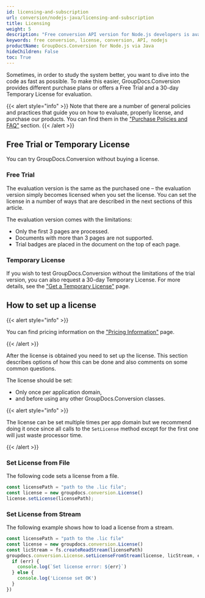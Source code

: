 ```yaml
---
id: licensing-and-subscription
url: conversion/nodejs-java/licensing-and-subscription
title: Licensing
weight: 5
description: "Free conversion API version for Node.js developers is available to evaluate the API which will be similar to licensed version but with few limitations."
keywords: free conversion, license, conversion, API, nodejs
productName: GroupDocs.Conversion for Node.js via Java
hideChildren: False
toc: True
---
```


Sometimes, in order to study the system better, you want to dive into the code as fast as possible. To make this easier, GroupDocs.Conversion provides different purchase plans or offers a Free Trial and a 30-day Temporary License for evaluation.

{{< alert style="info" >}}
Note that there are a number of general policies and practices that guide you on how to evaluate, properly license, and purchase our products. You can find them in the ["Purchase Policies and FAQ"](https://purchase.groupdocs.com/policies) section.
{{< /alert >}}

## Free Trial or Temporary License

You can try GroupDocs.Conversion without buying a license.

### Free Trial

The evaluation version is the same as the purchased one – the evaluation version simply becomes licensed when you set the license. You can set the license in a number of ways that are described in the next sections of this article.

The evaluation version comes with the limitations:

* Only the first 3 pages are processed.
* Documents with more than 3 pages are not supported.
* Trial badges are placed in the document on the top of each page.
  
### Temporary License

If you wish to test GroupDocs.Conversion without the limitations of the trial version, you can also request a 30-day Temporary License. For more details, see the ["Get a Temporary License"](https://purchase.groupdocs.com/temporary-license) page.

## How to set up a license

{{< alert style="info" >}}

You can find pricing information on the ["Pricing Information"](https://purchase.groupdocs.com/pricing/conversion/nodejs-java) page.

{{< /alert >}}

After the license is obtained you need to set up the license. This section describes options of how this can be done and also comments on some common questions.

The license should be set:

- Only once per application domain,
- and before using any other GroupDocs.Conversion classes.

{{< alert style="info" >}}

The license can be set multiple times per app domain but we recommend doing it once since all calls to the `SetLicense` method except for the first one will just waste processor time.

{{< /alert >}}

### Set License from File

The following code sets a license from a file.

```js
const licensePath = "path to the .lic file";
const license = new groupdocs.conversion.License()
license.setLicense(licensePath); 
```

### Set License from Stream

The following example shows how to load a license from a stream.

```js
const licensePath = "path to the .lic file"
const license = new groupdocs.conversion.License()
const licStream = fs.createReadStream(licensePath)
groupdocs.conversion.License.setLicenseFromStream(license, licStream, err => {
  if (err) {
    console.log(`Set license error: ${err}`)
  } else {
    console.log('License set OK')
  }
})
```
